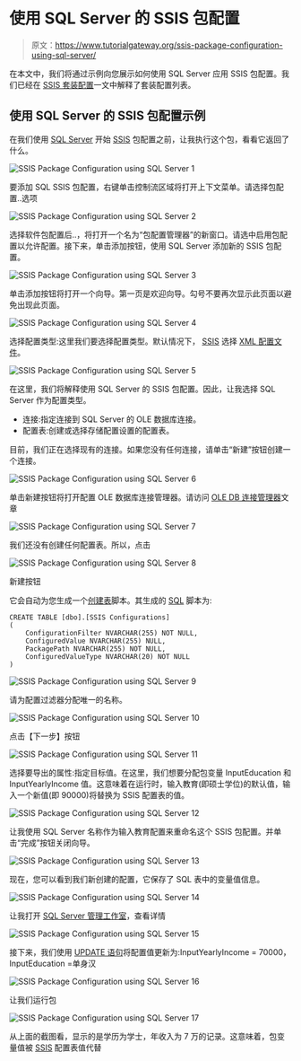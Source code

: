 # 使用 SQL Server 的 SSIS 包配置

> 原文：<https://www.tutorialgateway.org/ssis-package-configuration-using-sql-server/>

在本文中，我们将通过示例向您展示如何使用 SQL Server 应用 SSIS 包配置。我们已经在 [SSIS 套装配置](https://www.tutorialgateway.org/ssis-package-configuration/)一文中解释了套装配置列表。

## 使用 SQL Server 的 SSIS 包配置示例

在我们使用 [SQL Server](https://www.tutorialgateway.org/sql/) 开始 [SSIS](https://www.tutorialgateway.org/ssis/) 包配置之前，让我执行这个包，看看它返回了什么。

![SSIS Package Configuration using SQL Server 1](img/68b7611c1bc5f038e1d65d28f7c60a69.png)

要添加 SQL SSIS 包配置，右键单击控制流区域将打开上下文菜单。请选择包配置..选项

![SSIS Package Configuration using SQL Server 2](img/3fb3c481aa50f980d8646a9a91895186.png)

选择软件包配置后..，将打开一个名为“包配置管理器”的新窗口。请选中启用包配置以允许配置。接下来，单击添加按钮，使用 SQL Server 添加新的 SSIS 包配置。

![SSIS Package Configuration using SQL Server 3](img/a2337b309f629fe00346a14a02ae1f43.png)

单击添加按钮将打开一个向导。第一页是欢迎向导。勾号不要再次显示此页面以避免出现此页面。

![SSIS Package Configuration using SQL Server 4](img/d1eb16a573651e7fd9d55524763e2057.png)

选择配置类型:这里我们要选择配置类型。默认情况下， [SSIS](https://www.tutorialgateway.org/ssis/) 选择 [XML 配置文件](https://www.tutorialgateway.org/ssis-package-configuration-using-xml-configuration-file/)。

![SSIS Package Configuration using SQL Server 5](img/1f91227dbad13008e3d1daa03d6cfcf8.png)

在这里，我们将解释使用 SQL Server 的 SSIS 包配置。因此，让我选择 SQL Server 作为配置类型。

*   连接:指定连接到 SQL Server 的 OLE 数据库连接。
*   配置表:创建或选择存储配置设置的配置表。

目前，我们正在选择现有的连接。如果您没有任何连接，请单击“新建”按钮创建一个连接。

![SSIS Package Configuration using SQL Server 6](img/6ad597bce1fa5c926d80397d77cfb12c.png)

单击新建按钮将打开配置 OLE 数据库连接管理器。请访问 [OLE DB 连接管理器](https://www.tutorialgateway.org/ole-db-connection-manager-in-ssis/)文章

![SSIS Package Configuration using SQL Server 7](img/634a8ff249f86f1e71f6e40adb399683.png)

我们还没有创建任何配置表。所以，点击

![SSIS Package Configuration using SQL Server 8](img/e097cb501572494e4c066dc9c7ab896a.png)

新建按钮

它会自动为您生成一个[创建表](https://www.tutorialgateway.org/sql-create-table/)脚本。其生成的 [SQL](https://www.tutorialgateway.org/sql/) 脚本为:

```
CREATE TABLE [dbo].[SSIS Configurations]
(
	ConfigurationFilter NVARCHAR(255) NOT NULL,
	ConfiguredValue NVARCHAR(255) NULL,
	PackagePath NVARCHAR(255) NOT NULL,
	ConfiguredValueType NVARCHAR(20) NOT NULL
)
```

![SSIS Package Configuration using SQL Server 9](img/8e7240b32b65cab294b11ffdab013039.png)

请为配置过滤器分配唯一的名称。

![SSIS Package Configuration using SQL Server 10](img/23907b45ff4109d49e21584b430c763e.png)

点击【下一步】按钮

![SSIS Package Configuration using SQL Server 11](img/26a72dae91995c9229a6908f409ffc6c.png)

选择要导出的属性:指定目标值。在这里，我们想要分配包变量 InputEducation 和 InputYearlyIncome 值。这意味着在运行时，输入教育(即硕士学位)的默认值，输入一个新值(即 90000)将替换为 SSIS 配置表的值。

![SSIS Package Configuration using SQL Server 12](img/5fbe2b7471f73d19a388f556b46c0f21.png)

让我使用 SQL Server 名称作为输入教育配置来重命名这个 SSIS 包配置。并单击“完成”按钮关闭向导。

![SSIS Package Configuration using SQL Server 13](img/f0ddcad28dd3b195cd3dc10a09f4d9fa.png)

现在，您可以看到我们新创建的配置，它保存了 SQL 表中的变量值信息。

![SSIS Package Configuration using SQL Server 14](img/41de9fc23a85087031d89b26ec9d57f7.png)

让我打开 [SQL Server 管理工作室](https://www.tutorialgateway.org/sql/)，查看详情

![SSIS Package Configuration using SQL Server 15](img/3fd82aeaa10c0d9c0a832689db7191da.png)

接下来，我们使用 [UPDATE 语句](https://www.tutorialgateway.org/sql-update-statement/)将配置值更新为:InputYearlyIncome = 70000，InputEducation =单身汉

![SSIS Package Configuration using SQL Server 16](img/0e70cfb9e1c7a447dd8389e0828a3e23.png)

让我们运行包

![SSIS Package Configuration using SQL Server 17](img/b4d66e8ff51d7b6a3945a2e7641df337.png)

从上面的截图看，显示的是学历为学士，年收入为 7 万的记录。这意味着，包变量值被 [SSIS](https://www.tutorialgateway.org/ssis/) 配置表值代替